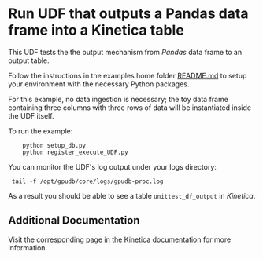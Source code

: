 # Run UDF that outputs a Pandas data frame into a Kinetica table #

This UDF tests the the output mechanism from *Pandas* data frame to an output table.

Follow the instructions in the examples home folder [README.md](../README.md) to setup your environment with the necessary Python packages.

For this example, no data ingestion is necessary; the toy data frame containing three columns with three rows of data will be instantiated inside the UDF itself.

To run the example:
```
    python setup_db.py
    python register_execute_UDF.py
```

You can monitor the UDF's log output under your logs directory:
```
 tail -f /opt/gpudb/core/logs/gpudb-proc.log
```

As a result you should be able to see a table `unittest_df_output` in *Kinetica*.

## Additional Documentation ##
Visit the [corresponding page in the Kinetica documentation](https://kinetica.com/docs/udf/python/examples/github_examples/pandas/pandas.html) for more information.
